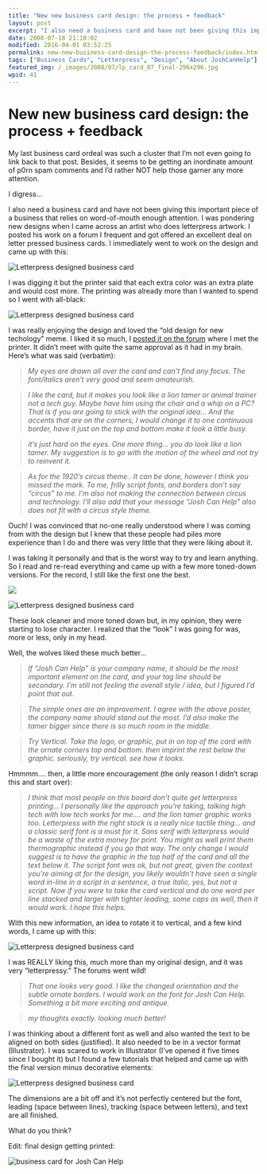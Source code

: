 ```yaml
---
title: "New new business card design: the process + feedback"
layout: post
excerpt: "I also need a business card and have not been giving this important piece of a business that relies on word-of-mouth enough attention."
date: 2008-07-18 21:10:02
modified: 2016-04-01 03:52:25
permalink: new-new-business-card-design-the-process-feedback/index.html
tags: ["Business Cards", "Letterpress", "Design", "About JoshCanHelp"]
featured_img: /_images/2008/07/lp_card_07_final-296x296.jpg
wpid: 41
---
```


# New new business card design: the process + feedback

My last business card ordeal was such a cluster that I’m not even going to link back to that post. Besides, it seems to be getting an inordinate amount of p0rn spam comments and I’d rather NOT help those garner any more attention.

I digress…

I also need a business card and have not been giving this important piece of a business that relies on word-of-mouth enough attention. I was pondering new designs when I came across an artist who does letterpress artwork. I posted his work on a forum I frequent and got offered an excellent deal on letter pressed business cards. I immediately went to work on the design and came up with this:

![Letterpress designed business card](/_images/2008/07/letterpress_card_01_mock.jpg)

I was digging it but the printer said that each extra color was an extra plate and would cost more. The printing was already more than I wanted to spend so I went with all-black:

![Letterpress designed business card](/_images/2008/07/letterpress_card_02_mock.jpg)

I was really enjoying the design and loved the “old design for new techology” meme. I liked it so much, I [posted it on the forum](http://forums.vwvortex.com/zerothread?id=3933509) where I met the printer. It didn’t meet with quite the same approval as it had in my brain. Here’s what was said (verbatim):

> *My eyes are drawn all over the card and can’t find any focus. The font/italics aren’t very good and seem amateurish.*

> *I like the card, but it makes you look like a lion tamer or animal trainer not a tech guy. Maybe have him using the chair and a whip on a PC? That is if you are going to stick with the original idea… And the accents that are on the corners, I would change it to one continuous border, have it just on the top and bottom make it look a little busy.*

> *it’s just hard on the eyes. One more thing… you do look like a lion tamer. My suggestion is to go with the motion of the wheel and not try to reinvent it.*

> *As for the 1920’s circus theme.. It can be done, however I think you missed the mark. To me, frilly script fonts, and borders don’t say “circus” to me. I’m also not making the connection between circus and technology. I’ll also add that your message “Josh Can Help” also does not fit with a circus style theme.*

Ouch! I was convinced that no-one really understood where I was coming from with the design but I knew that these people had piles more experience than I do and there was very little that they were liking about it.

I was taking it personally and that is the worst way to try and learn anything. So I read and re-read everything and came up with a few more toned-down versions. For the record, I still like the first one the best.

![](/_images/2008/07/letterpress_card_03_mock.jpg)

![Letterpress designed business card](/_images/2008/07/letterpress_card_04_mock.jpg)

These look cleaner and more toned down but, in my opinion, they were starting to lose character. I realized that the “look” I was going for was, more or less, only in my head.

Well, the wolves liked these much better…

> *If “Josh Can Help” is your company name, it should be the most important element on the card, and your tag line should be secondary. I’m still not feeling the overall style / idea, but I figured I’d point that out.*

> *The simple ones are an improvement. I agree with the above poster, the company name should stand out the most. I’d also make the tamer bigger since there is so much room in the middle.*

> *Try Vertical. Take the logo, or graphic, put in on top of the card with the ornate corners top and bottom. then imprint the rest below the graphic. seriously, try vertical. see how it looks.*

Hmmmm…. then, a little more encouragement (the only reason I didn’t scrap this and start over):

> *I think that most people on this board don’t quite get letterpress printing… I personally like the approach you’re taking, talking high tech with low tech works for me…. and the lion tamer graphic works too. Letterpress with the right stock is a really nice tactile thing… and a classic serif font is a must for it. Sans serif with letterpress would be a waste of the extra money for print. You might as well print them thermographic instead if you go that way. The only change I would suggest is to have the graphic in the top half of the card and all the text below it. The script font was ok, but not great, given the context you’re aiming at for the design, you likely wouldn’t have seen a single word in-line in a script in a sentence, a true italic, yes, but not a script. Now if you were to take the card vertical and do one word per line stacked and larger with tighter leading, some caps as well, then it would work. I hope this helps.*

With this new information, an idea to rotate it to vertical, and a few kind words, I came up with this:

![Letterpress designed business card](/_images/2008/07/letterpress_card_05_mock.jpg)

I was REALLY liking this, much more than my original design, and it was very “letterpressy.” The forums went wild!

> *That one looks very good. I like the changed orientation and the subtle ornate borders. I would work on the font for Josh Can Help. Something a bit more exciting and antique.*

> *my thoughts exactly. looking much better!*

I was thinking about a different font as well and also wanted the text to be aligned on both sides (justified). It also needed to be in a vector format (Illustrator). I was scared to work in Illustrator (I’ve opened it five times since I bought it) but I found a few tutorials that helped and came up with the final version minus decorative elements:

![Letterpress designed business card](/_images/2008/07/lp_card.jpg)

The dimensions are a bit off and it’s not perfectly centered but the font, leading (space between lines), tracking (space between letters), and text are all finished.

What do you think?

Edit: final design getting printed:

![business card for Josh Can Help](/_images/2008/07/lp_card_07_final.jpg "business card for Josh Can Help")
